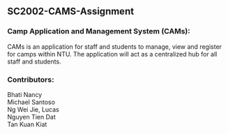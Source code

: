 ## **SC2002-CAMS-Assignment** <br>
### **Camp Application and Management System (CAMs):** <br>
CAMs is an application for staff and students to manage, view and register for camps within NTU. The application will act as a centralized hub for all staff and students. <br>

### **Contributors:** <br>
Bhati Nancy <br>
Michael Santoso <br>
Ng Wei Jie, Lucas <br>
Nguyen Tien Dat <br>
Tan Kuan Kiat <br>

